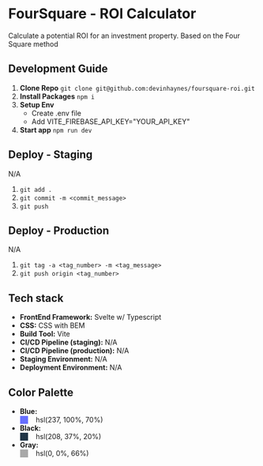 # FourSquare - ROI Calculator

Calculate a potential ROI for an investment property. Based on the Four Square method

## Development Guide

1. **Clone Repo** `git clone git@github.com:devinhaynes/foursquare-roi.git`
2. **Install Packages** `npm i`
3. **Setup Env**
   - Create .env file
   - Add VITE_FIREBASE_API_KEY="YOUR_API_KEY"
4. **Start app** `npm run dev`

## Deploy - Staging

N/A

1. `git add .`
2. `git commit -m <commit_message>`
3. `git push`

## Deploy - Production

N/A

1. `git tag -a <tag_number> -m <tag_message>`
2. `git push origin <tag_number>`

## Tech stack

- **FrontEnd Framework:** Svelte w/ Typescript
- **CSS:** CSS with BEM
- **Build Tool:** Vite
- **CI/CD Pipeline (staging):** N/A
- **CI/CD Pipeline (production):** N/A
- **Staging Environment:** N/A
- **Deployment Environment:** N/A

## Color Palette

- **Blue:** <div style="display: flex; align-items: center; gap: 1rem"><span  style="width: 1rem; height: 1rem; background-color: hsl(237, 100%, 70%)"></span><span>hsl(237, 100%, 70%)</span></div>
- **Black:** <div style="display: flex; align-items: center; gap: 1rem"><span  style="width: 1rem; height: 1rem; background-color: hsl(208, 37%, 20%)"></span><span>hsl(208, 37%, 20%)</span></div>
- **Gray:** <div style="display: flex; align-items: center; gap: 1rem"><span  style="width: 1rem; height: 1rem; background-color: hsl(0, 0%, 66%)"></span><span>hsl(0, 0%, 66%)</span></div>
